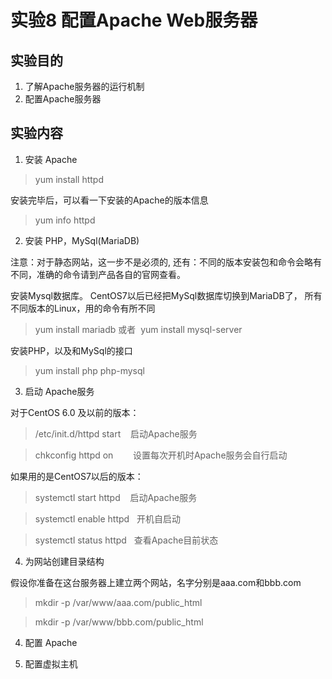 # 实验8 配置Apache Web服务器
## 实验目的
1. 了解Apache服务器的运行机制
2. 配置Apache服务器
## 实验内容
1. 安装 Apache
> yum install httpd

安装完毕后，可以看一下安装的Apache的版本信息
> yum info httpd

2. 安装 PHP，MySql(MariaDB) 

注意：对于静态网站，这一步不是必须的, 还有：不同的版本安装包和命令会略有不同，准确的命令请到产品各自的官网查看。

安装Mysql数据库。 CentOS7以后已经把MySql数据库切换到MariaDB了， 所有不同版本的Linux，用的命令有所不同
> yum install mariadb 或者  yum install mysql-server    

安装PHP，以及和MySql的接口
> yum install php php-mysql

3. 启动 Apache服务

对于CentOS 6.0 及以前的版本：
> /etc/init.d/httpd start    启动Apache服务

> chkconfig httpd on        设置每次开机时Apache服务会自行启动

如果用的是CentOS7以后的版本：
> systemctl start httpd    启动Apache服务

> systemctl enable httpd   开机自启动

> systemctl status httpd   查看Apache目前状态

4. 为网站创建目录结构

假设你准备在这台服务器上建立两个网站，名字分别是aaa.com和bbb.com

> mkdir -p /var/www/aaa.com/public_html

> mkdir -p /var/www/bbb.com/public_html

4. 配置 Apache

5. 配置虚拟主机
